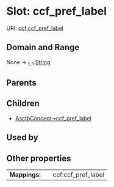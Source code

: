 
# Slot: ccf_pref_label




URI: [ccf:ccf_pref_label](http://purl.org/ccf/ccf_pref_label)


## Domain and Range

None &#8594;  <sub>1..1</sub> [String](types/String.md)

## Parents


## Children

 *  [AsctbConcept➞ccf_pref_label](AsctbConcept_ccf_pref_label.md)

## Used by


## Other properties

|  |  |  |
| --- | --- | --- |
| **Mappings:** | | ccf:ccf_pref_label |

